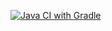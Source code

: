 [![Java CI with Gradle](https://github.com/SergozBy/Auto_Task_03/actions/workflows/gradle.yml/badge.svg)](https://github.com/SergozBy/Auto_Task_03/actions/workflows/gradle.yml)
